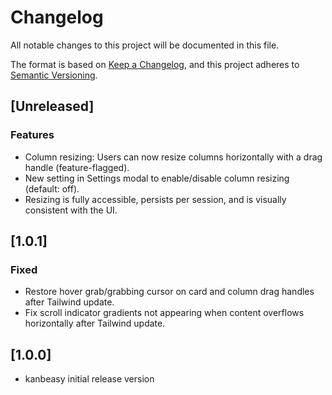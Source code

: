 # Changelog

All notable changes to this project will be documented in this file.

The format is based on [Keep a Changelog](https://keepachangelog.com/en/1.1.0/),
and this project adheres to [Semantic Versioning](https://semver.org/spec/v2.0.0.html).

## [Unreleased]

### Features

- Column resizing: Users can now resize columns horizontally with a drag handle (feature-flagged).
- New setting in Settings modal to enable/disable column resizing (default: off).
- Resizing is fully accessible, persists per session, and is visually consistent with the UI.

## [1.0.1]

### Fixed

- Restore hover grab/grabbing cursor on card and column drag handles after Tailwind update.
- Fix scroll indicator gradients not appearing when content overflows horizontally after Tailwind update.

## [1.0.0]

- kanbeasy initial release version

